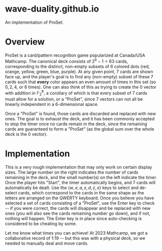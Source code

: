 # wave-duality.github.io
An implementation of ProSet.

# Overview
ProSet is a card/pattern recognition game popularized at Canada/USA Mathcamp. The canonical deck consists of $2^6 - 1 = 63$ cards, corresponding to the distinct, non-empty subsets of $6$ colored dots (red, orange, yellow, green, blue, purple). At any given point, $7$ cards are shown face up, and the player's goal is to find any (non-empty) subset of these $7$ cards such that **every** color appears an even amount of times in this set (so $0, 2, 4,$ or $6$ times). One can also think of this as trying to create the $0$ vector with addition in $\mathbb{F}_2^6,$ a corollary of which is that every subset of $7$ cards must allow for a solution, or a "ProSet", since $7$ vectors can not all be linearly independent in a $6$-dimensional space.

Once a "ProSet" is found, those cards are discarded and replaced with new ones. The goal is to exhaust the deck, and it has been commonly accepted to stop the timer once no cards remain in the deck, since the remaining cards are guaranteed to form a "ProSet" (as the global sum over the whole deck is the $0$ vector). 

# Implementation
This is a very rough implementation that may only work on certain display sizes. The large number on the right indicates the number of cards remaining in the deck, and the small number(s) on the left indicate the timer. Once the player hits "Start", the timer automatically begins, and $7$ cards will automatically be dealt. Use the $\{w,e,a,s,d,z,x\}$ keys to select and de-select cards, which correspond to the cards in the same shape as the letters are arranged on the QWERTY keyboard. Once you believe you have selected a set of cards consisting of a "ProSet", use the Enter key to check -- if you were correct, the cards will disappear and be replaced with new ones (you will also see the cards remaining number go down), and if not, nothing will happen. The Enter key is in place since auto-checking is considered to be cheating by some.

Let me know what times you can achieve! At 2023 Mathcamp, we got a collaborative record of 1:19 -- but this was with a physical deck, so we needed to manually deal and move cards.
